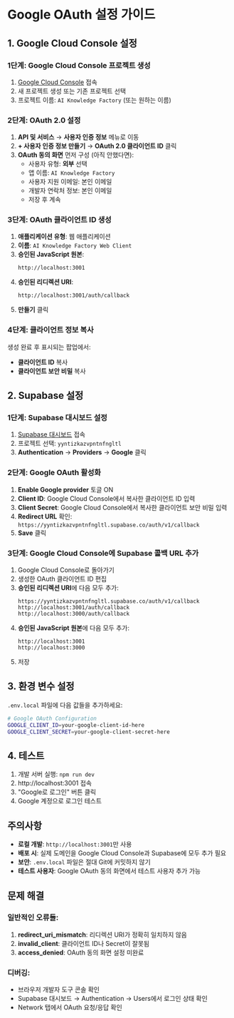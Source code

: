 # Google OAuth 설정 가이드

## 1. Google Cloud Console 설정

### 1단계: Google Cloud Console 프로젝트 생성
1. [Google Cloud Console](https://console.cloud.google.com/) 접속
2. 새 프로젝트 생성 또는 기존 프로젝트 선택
3. 프로젝트 이름: `AI Knowledge Factory` (또는 원하는 이름)

### 2단계: OAuth 2.0 설정
1. **API 및 서비스** → **사용자 인증 정보** 메뉴로 이동
2. **+ 사용자 인증 정보 만들기** → **OAuth 2.0 클라이언트 ID** 클릭
3. **OAuth 동의 화면** 먼저 구성 (아직 안했다면):
   - 사용자 유형: **외부** 선택
   - 앱 이름: `AI Knowledge Factory`
   - 사용자 지원 이메일: 본인 이메일
   - 개발자 연락처 정보: 본인 이메일
   - 저장 후 계속

### 3단계: OAuth 클라이언트 ID 생성
1. **애플리케이션 유형**: 웹 애플리케이션
2. **이름**: `AI Knowledge Factory Web Client`
3. **승인된 JavaScript 원본**:
   ```
   http://localhost:3001
   ```
4. **승인된 리디렉션 URI**:
   ```
   http://localhost:3001/auth/callback
   ```
5. **만들기** 클릭

### 4단계: 클라이언트 정보 복사
생성 완료 후 표시되는 팝업에서:
- **클라이언트 ID** 복사
- **클라이언트 보안 비밀** 복사

## 2. Supabase 설정

### 1단계: Supabase 대시보드 설정
1. [Supabase 대시보드](https://supabase.com/dashboard) 접속
2. 프로젝트 선택: `yyntizkazvpntnfngltl`
3. **Authentication** → **Providers** → **Google** 클릭

### 2단계: Google OAuth 활성화
1. **Enable Google provider** 토글 ON
2. **Client ID**: Google Cloud Console에서 복사한 클라이언트 ID 입력
3. **Client Secret**: Google Cloud Console에서 복사한 클라이언트 보안 비밀 입력
4. **Redirect URL** 확인: `https://yyntizkazvpntnfngltl.supabase.co/auth/v1/callback`
5. **Save** 클릭

### 3단계: Google Cloud Console에 Supabase 콜백 URL 추가
1. Google Cloud Console로 돌아가기
2. 생성한 OAuth 클라이언트 ID 편집
3. **승인된 리디렉션 URI**에 다음 모두 추가:
   ```
   https://yyntizkazvpntnfngltl.supabase.co/auth/v1/callback
   http://localhost:3001/auth/callback
   http://localhost:3000/auth/callback
   ```
4. **승인된 JavaScript 원본**에 다음 모두 추가:
   ```
   http://localhost:3001
   http://localhost:3000  
   ```
5. 저장

## 3. 환경 변수 설정

`.env.local` 파일에 다음 값들을 추가하세요:

```bash
# Google OAuth Configuration
GOOGLE_CLIENT_ID=your-google-client-id-here
GOOGLE_CLIENT_SECRET=your-google-client-secret-here
```

## 4. 테스트

1. 개발 서버 실행: `npm run dev`
2. http://localhost:3001 접속
3. "Google로 로그인" 버튼 클릭
4. Google 계정으로 로그인 테스트

## 주의사항

- **로컬 개발**: `http://localhost:3001`만 사용
- **배포 시**: 실제 도메인을 Google Cloud Console과 Supabase에 모두 추가 필요
- **보안**: `.env.local` 파일은 절대 Git에 커밋하지 않기
- **테스트 사용자**: Google OAuth 동의 화면에서 테스트 사용자 추가 가능

## 문제 해결

### 일반적인 오류들:
1. **redirect_uri_mismatch**: 리디렉션 URI가 정확히 일치하지 않음
2. **invalid_client**: 클라이언트 ID나 Secret이 잘못됨
3. **access_denied**: OAuth 동의 화면 설정 미완료

### 디버깅:
- 브라우저 개발자 도구 콘솔 확인
- Supabase 대시보드 → Authentication → Users에서 로그인 상태 확인
- Network 탭에서 OAuth 요청/응답 확인